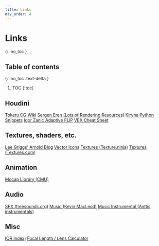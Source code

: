 ```yaml
---
title: Links
nav_order: 4
---
```


# Links
{: .no_toc }

## Table of contents
{: .no_toc .text-delta }

1. TOC
{:toc}

## Houdini
[Tokeru CG Wiki](http://www.tokeru.com/cgwiki/?title=Houdini)
[Sergen Eren (Lots of Rendering Resources)](https://sergeneren.com/)
[Kiryha Python Snippets](https://github.com/kiryha/Houdini/wiki/python-snippets)
[Igor Zanic Adaptive FLIP](http://www.igorfx.com/hou_adaptive_flip/)
[VEX Cheat Sheet](https://mrkunz.com/blog/08_22_2018_VEX_Wrangle_Cheat_Sheet.html)

## Textures, shaders, etc.
[Lee Griggs' Arnold Blog](https://arnold-rendering.com/)
[Vector Icons](https://iconmonstr.com/)
[Textures (Texture.ninja)](https://texture.ninja/)
[Textures (Textures.com)](https://www.textures.com/)

## Animation
[Mocap Library (CMU)](http://mocap.cs.cmu.edu/)

## Audio
[SFX (freesounds.org)](freesound.org)
[Music (Kevin MacLeod)](https://incompetech.com/)
[Music Instrumental (Anttis instrumentals)](https://www.soundclick.com/artist/default.cfm?bandid=1277008&content=songs)

## Misc
[IOR Index)](https://refractiveindex.info/)
[Focal Length / Lens Calculator](https://www.digified.net/focallength/)
